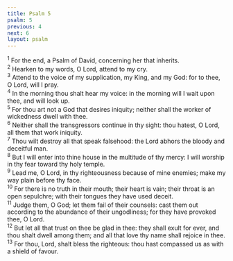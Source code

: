 ```yaml
---
title: Psalm 5
psalm: 5
previous: 4
next: 6
layout: psalm
---
```

<div class="psalm-verse"><sup class="verse-number">1</sup> For the end, a Psalm of David, concerning her that inherits. </div><div class="psalm-verse"><sup class="verse-number">2</sup> Hearken to my words, O Lord, attend to my cry. </div><div class="psalm-verse"><sup class="verse-number">3</sup> Attend to the voice of my supplication, my King, and my God: for to thee, O Lord, will I pray. </div><div class="psalm-verse"><sup class="verse-number">4</sup> In the morning thou shalt hear my voice: in the morning will I wait upon thee, and will look up. </div><div class="psalm-verse"><sup class="verse-number">5</sup> For thou art not a God that desires iniquity; neither shall the worker of wickedness dwell with thee. </div><div class="psalm-verse"><sup class="verse-number">6</sup> Neither shall the transgressors continue in thy sight: thou hatest, O Lord, all them that work iniquity. </div><div class="psalm-verse"><sup class="verse-number">7</sup> Thou wilt destroy all that speak falsehood: the Lord abhors the bloody and deceitful man. </div><div class="psalm-verse"><sup class="verse-number">8</sup> But I will enter into thine house in the multitude of thy mercy: I will worship in thy fear toward thy holy temple. </div><div class="psalm-verse"><sup class="verse-number">9</sup> Lead me, O Lord, in thy righteousness because of mine enemies; make my way plain before thy face. </div><div class="psalm-verse"><sup class="verse-number">10</sup> For there is no truth in their mouth; their heart is vain; their throat is an open sepulchre; with their tongues they have used deceit. </div><div class="psalm-verse"><sup class="verse-number">11</sup> Judge them, O God; let them fail of their counsels: cast them out according to the abundance of their ungodliness; for they have provoked thee, O Lord. </div><div class="psalm-verse"><sup class="verse-number">12</sup> But let all that trust on thee be glad in thee: they shall exult for ever, and thou shalt dwell among them; and all that love thy name shall rejoice in thee. </div><div class="psalm-verse"><sup class="verse-number">13</sup> For thou, Lord, shalt bless the righteous: thou hast compassed us as with a shield of favour. </div>